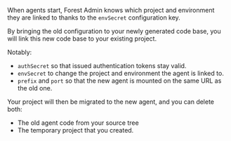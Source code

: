 When agents start, Forest Admin knows which project and environment they are linked to thanks to the `envSecret` configuration key.

By bringing the old configuration to your newly generated code base, you will link this new code base to your existing project.

Notably:

- `authSecret` so that issued authentication tokens stay valid.
- `envSecret` to change the project and environment the agent is linked to.
- `prefix` and `port` so that the new agent is mounted on the same URL as the old one.

Your project will then be migrated to the new agent, and you can delete both:

- The old agent code from your source tree
- The temporary project that you created.
